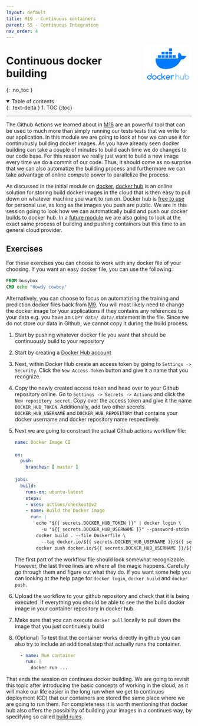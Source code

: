 ```yaml
---
layout: default
title: M19 - Continuous containers
parent: S5 - Continuous Integration
nav_order: 4
---
```


<img style="float: right;" src="../figures/icons/dockerhub.png" width="130">

# Continuous docker building
{: .no_toc }

<details open markdown="block">
  <summary>
    Table of contents
  </summary>
  {: .text-delta }
1. TOC
{:toc}
</details>

---

The Github Actions we learned about in [M16](github_actions.md) are an powerful tool that can be used to much more
than simply running our tests tests that we write for our application. In this module we are going to look at how we can
use it for continuously building docker images. As you have already seen docker building can take a couple of minutes
to build each time we do changes to our code base. For this reason we really just want to build a new image every time
we do a commit of our code. Thus, it should come as no surprise that we can also automatize the building process and
furthermore we can take advantage of online compute power to parallelize the process.

As discussed in the initial module on [docker](../s3_reproducibility/docker.md),
[docker hub](https://hub.docker.com/) is an online solution for storing build docker images in the cloud that is then
easy to pull down on whatever machine you want to run on. Docker hub is
[free to use](https://www.docker.com/pricing/) for personal use, as long as the images you push are public. We are in
this session going to look how we can automatically build and push our docker builds to docker hub. In a
[future module](../s6_the_cloud/using_the_cloud.md) we are also going to look at the exact same process of building
and pushing containers but this time to an general cloud provider.

## Exercises

For these exercises you can choose to work with any docker file of your choosing. If you want an easy docker file,
you can use the following:

```dockerfile
FROM busybox
CMD echo "Howdy cowboy"
```

Alternatively, you can choose to focus on automatizing the training and prediction docker files back from
[M9](../s3_reproducibility/docker.md). You will most likely need to change the docker image for your applications
if they contains any references to your data e.g. you have an `COPY data/ data/` statement in the file. Since we do
not store our data in Github, we cannot copy it during the build process.

1. Start by pushing whatever docker file you want that should be continuously build to your repository

2. Start by creating a [Docker Hub account](https://hub.docker.com/)

3. Next, within Docker Hub create an access token by going to `Settings -> Security`. Click the `New Access Token`
   button and give it a name that you recognize.

4. Copy the newly created access token and head over to your Github repository online. Go to
   `Settings -> Secrets -> Actions` and click the `New repository secret`. Copy over the access token and give
   it the name `DOCKER_HUB_TOKEN`. Additionally, add two other secrets `DOCKER_HUB_USERNAME` and `DOCKER_HUB_REPOSITORY`
   that contains your docker username and docker repository name respectively.

5. Next we are going to construct the actual Github actions workflow file:

   ```yaml
   name: Docker Image CI

   on:
     push:
       branches: [ master ]

   jobs:
     build:
       runs-on: ubuntu-latest
       steps:
       - uses: actions/checkout@v2
       - name: Build the Docker image
         run: |
           echo "${{ secrets.DOCKER_HUB_TOKEN }}" | docker login \
             -u "${{ secrets.DOCKER_HUB_USERNAME }}" --password-stdin docker.io
           docker build . --file Dockerfile \
             --tag docker.io/${{ secrets.DOCKER_HUB_USERNAME }}/${{ secrets.DOCKER_HUB_REPOSITORY }}:$GITHUB_SHA
           docker push docker.io/${{ secrets.DOCKER_HUB_USERNAME }}/${{ secrets.DOCKER_HUB_REPOSITORY }}:$GITHUB_SHA
   ```

   The first part of the workflow file should look somewhat recognizable. However, the last three lines are where
   all the magic happens. Carefully go through them and figure out what they do. If you want some help you can looking
   at the help page for `docker login`, `docker build` and `docker push`.

6. Upload the workflow to your github repository and check that it is being executed. If everything you should be able
   to see the the build docker image in your container repository in docker hub.

7. Make sure that you can execute `docker pull` locally to pull down the image that you just continuesly build

8. (Optional) To test that the container works directly in github you can also try to include an additional
   step that actually runs the container.

   ```yaml
     - name: Run container
       run: |
         docker run ...
   ```

That ends the session on continues docker building. We are going to revisit this topic after introducing the basic
concepts of working in the cloud, as it will make our life easier in the long run when we get to continues deployment
(CD) that our containers are stored the same place where we are going to run them. For completeness it is worth
mentioning that docker hub also offers the possibility of building your images in a continues way, by specifying so
called [build rules](https://docs.docker.com/docker-hub/builds/).
